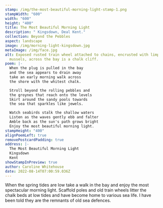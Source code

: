 ```yaml
---
stamp: /img/the-most-beautiful-morning-light-stamp-1.png
stampWidth: "600"
width: "600"
height: "400"
title: The Most Beautiful Morning Light
description: " Kingsdown, Deal Kent."
collection: Beyond the Pebbles
aspect: landscape
image: /img/morning-light-kingsdown.jpg
metaImage: /img/face.jpg
alt: Exposed rusted train wheel attached to chains, encrusted with limpets and
  mussels, across the bay is a chalk cliff.
poem: |-
  When the plug is pulled in the bay 
  and the sea appears to drain away 
  take an early morning walk across 
  the shore with the whitest chalk.

  Stroll beyond the rolling pebbles and
  the groynes that reach onto the levels
  Skirt around the sandy pools towards
  the sea that sparkles like jewels.

  Watch seabirds stalk the shallow waters
  Listen as the waves gently ebb and falter
  Amble back as the sun's path grows bright
  Enjoy the most beautiful morning light.
stampHeight: "400"
alignPoemLeft: true
removePostcardPadding: true
address: |-
  The Most Beautiful Morning Light
  Kingsdown
  Kent
showStampInPreview: true
author: Caroline Whitehouse
date: 2022-08-14T07:00:59.036Z
---
```

When the spring tides are low take a walk in the bay and enjoy the most spectacular morning light.
Scaffold poles and old train wheels litter the chalk beds at low tides and have become home to various sea life. I have been told they are the remnants of old sea defences.